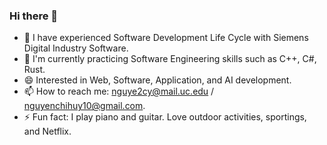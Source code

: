 ### Hi there 👋
- 🔭 I have experienced Software Development Life Cycle with Siemens Digital Industry Software.
- 🌱 I'm currently practicing Software Engineering skills such as C++, C#, Rust.
- 😄 Interested in Web, Software, Application, and AI development.
- 📫 How to reach me: nguye2cy@mail.uc.edu / nguyenchihuy10@gmail.com.
- ⚡ Fun fact: I play piano and guitar. Love outdoor activities, sportings, and Netflix.
<!--
**leohuynguyenchi/leohuynguyenchi** is a ✨ _special_ ✨ repository because its `README.md` (this file) appears on your GitHub profile.

Here are some ideas to get you started:

- 🔭 I’m currently working on ...
- 🌱 I’m currently learning ...
- 👯 I’m looking to collaborate on ...
- 🤔 I’m looking for help with ...
- 💬 Ask me about ...
- 📫 How to reach me: ...
- 😄 Pronouns: ...
- ⚡ Fun fact: ...
-->
